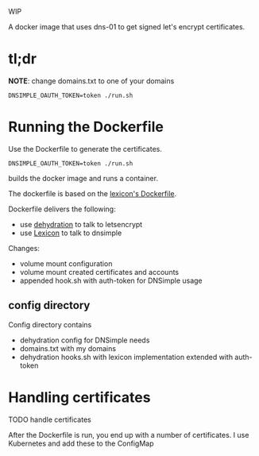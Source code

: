 
WIP

A docker image that uses dns-01 to get signed let's encrypt certificates.

# tl;dr

**NOTE**: change domains.txt to one of your domains

```
DNSIMPLE_OAUTH_TOKEN=token ./run.sh
```

# Running the Dockerfile

Use the Dockerfile to generate the certificates. 

```
DNSIMPLE_OAUTH_TOKEN=token ./run.sh
```

builds the docker image and runs a container.

The dockerfile is based on the [lexicon's Dockerfile](https://github.com/AnalogJ/lexicon/blob/master/Dockerfile).

Dockerfile delivers the following:
 - use [dehydration](https://github.com/lukas2511/dehydrated) to talk to letsencrypt
 - use [Lexicon](https://github.com/AnalogJ/lexicon) to talk to dnsimple

Changes: 
- volume mount configuration
- volume mount created certificates and accounts
- appended hook.sh with auth-token for DNSimple usage

## config directory

Config directory contains
 - dehydration config for DNSimple needs
 - domains.txt with my domains
 - dehydration hooks.sh with lexicon implementation extended with auth-token

# Handling certificates

TODO handle certificates

After the Dockerfile is run, you end up with a number of certificates.
I use Kubernetes and add these to the ConfigMap



